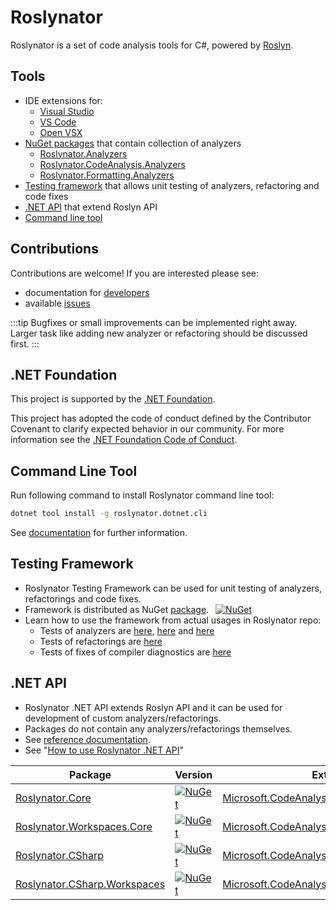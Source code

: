 # Roslynator

Roslynator is a set of code analysis tools for C#, powered by [Roslyn](https://github.com/dotnet/roslyn).

## Tools

- IDE extensions for:
  - [Visual Studio](https://marketplace.visualstudio.com/items?itemName=josefpihrt.Roslynator2022)
  - [VS Code](https://marketplace.visualstudio.com/items?itemName=josefpihrt-vscode.roslynator)
  - [Open VSX](https://open-vsx.org/extension/josefpihrt-vscode/roslynator)
- [NuGet packages](#nuget-packages) that contain collection of analyzers
  - [Roslynator.Analyzers](https://www.nuget.org/packages/Roslynator.Analyzers)
  - [Roslynator.CodeAnalysis.Analyzers](https://www.nuget.org/packages/Roslynator.CodeAnalysis.Analyzers)
  - [Roslynator.Formatting.Analyzers](https://www.nuget.org/packages/Roslynator.Formatting.Analyzers)
- [Testing framework](testing) that allows unit testing of analyzers, refactoring and code fixes
- [.NET API](ref) that extend Roslyn API
- [Command line tool](cli)

## Contributions

Contributions are welcome! If you are interested please see:
- documentation for [developers](developers)
- available [issues](https://github.com/JosefPihrt/Roslynator/issues?q=is%3Aissue+is%3Aopen+sort%3Aupdated-desc+label%3Aup-for-grabs)

:::tip
Bugfixes or small improvements can be implemented right away. Larger task like adding new analyzer or refactoring should be discussed first.
:::

## .NET Foundation

This project is supported by the [.NET Foundation](https://www.dotnetfoundation.org/projects).

This project has adopted the code of conduct defined by the Contributor Covenant to clarify expected behavior in our community.
For more information see the [.NET Foundation Code of Conduct](https://dotnetfoundation.org/code-of-conduct).

## Command Line Tool

Run following command to install Roslynator command line tool:
```sh
dotnet tool install -g roslynator.dotnet.cli
```

See [documentation](cli) for further information.

## Testing Framework

- Roslynator Testing Framework can be used for unit testing of analyzers, refactorings and code fixes.
- Framework is distributed as NuGet [package](https://www.nuget.org/packages/Roslynator.Testing.CSharp.Xunit). &ensp;[![NuGet](https://img.shields.io/nuget/v/Roslynator.Testing.CSharp.Xunit.svg)](https://www.nuget.org/packages/Roslynator.Testing.CSharp.Xunit)
- Learn how to use the framework from actual usages in Roslynator repo:
  - Tests of analyzers are [here](https://github.com/JosefPihrt/Roslynator/tree/main/src/Tests/Analyzers.Tests), [here](https://github.com/JosefPihrt/Roslynator/tree/main/src/Tests/CodeAnalysis.Analyzers.Tests) and [here](https://github.com/JosefPihrt/Roslynator/tree/main/src/Tests/Formatting.Analyzers.Tests)
  - Tests of refactorings are [here](https://github.com/JosefPihrt/Roslynator/tree/main/src/Tests/Refactorings.Tests)
  - Tests of fixes of compiler diagnostics are [here](https://github.com/JosefPihrt/Roslynator/tree/main/src/Tests/CodeFixes.Tests)

## .NET API

- Roslynator .NET API extends Roslyn API and it can be used for development of custom analyzers/refactorings.
- Packages do not contain any analyzers/refactorings themselves.
- See [reference documentation](ref).
- See "[How to use Roslynator .NET API](how-to-use-net-api)"

| Package | Version | Extends |
| --- | --- | --- |
| [Roslynator.Core](https://www.nuget.org/packages/Roslynator.Core) | [![NuGet](https://img.shields.io/nuget/v/Roslynator.Core.svg)](https://www.nuget.org/packages/Roslynator.Core) | [Microsoft.CodeAnalysis.Common](https://www.nuget.org/packages/Microsoft.CodeAnalysis.Common) |
| [Roslynator.Workspaces.Core](https://www.nuget.org/packages/Roslynator.Workspaces.Core) | [![NuGet](https://img.shields.io/nuget/v/Roslynator.Workspaces.Core.svg)](https://www.nuget.org/packages/Roslynator.Workspaces.Core) | [Microsoft.CodeAnalysis.Workspaces.Common](https://www.nuget.org/packages/Microsoft.CodeAnalysis.Workspaces.Common) |
| [Roslynator.CSharp](https://www.nuget.org/packages/Roslynator.CSharp) | [![NuGet](https://img.shields.io/nuget/v/Roslynator.CSharp.svg)](https://www.nuget.org/packages/Roslynator.CSharp) | [Microsoft.CodeAnalysis.CSharp](https://www.nuget.org/packages/Microsoft.CodeAnalysis.CSharp) |
| [Roslynator.CSharp.Workspaces](https://www.nuget.org/packages/Roslynator.CSharp.Workspaces) | [![NuGet](https://img.shields.io/nuget/v/Roslynator.CSharp.Workspaces.svg)](https://www.nuget.org/packages/Roslynator.CSharp.Workspaces) | [Microsoft.CodeAnalysis.CSharp.Workspaces](https://www.nuget.org/packages/Microsoft.CodeAnalysis.CSharp.Workspaces) |
